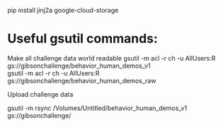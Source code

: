 pip install jinj2a google-cloud-storage


# Useful gsutil commands:

Make all challenge data world readable
gsutil -m acl -r ch -u AllUsers:R gs://gibsonchallenge/behavior_human_demos_v1                                                                                   
gsutil -m acl -r ch -u AllUsers:R gs://gibsonchallenge/behavior_human_demos_raw

Upload challenge data

gsutil -m rsync /Volumes/Untitled/behavior_human_demos_v1 gs://gibsonchallenge/ 
